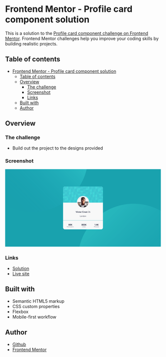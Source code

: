 # Frontend Mentor - Profile card component solution

This is a solution to the [Profile card component challenge on Frontend Mentor](https://www.frontendmentor.io/challenges/profile-card-component-cfArpWshJ). Frontend Mentor challenges help you improve your coding skills by building realistic projects. 

## Table of contents

- [Frontend Mentor - Profile card component solution](#frontend-mentor---profile-card-component-solution)
  - [Table of contents](#table-of-contents)
  - [Overview](#overview)
    - [The challenge](#the-challenge)
    - [Screenshot](#screenshot)
    - [Links](#links)
  - [Built with](#built-with)
  - [Author](#author)

## Overview

### The challenge

- Build out the project to the designs provided

### Screenshot

![](./screenshots/screenshot_01.png)

### Links

- [Solution](https://www.frontendmentor.io/solutions/profile-card-component-main-with-html-and-css-h4lZwNhZCQ)
- [Live site](https://alex1999-03.github.io/profile-card-component-main)

## Built with

- Semantic HTML5 markup
- CSS custom properties
- Flexbox
- Mobile-first workflow

## Author

- [Github](https://github.com/Alex1999-03)
- [Frontend Mentor](https://www.frontendmentor.io/profile/Alex1999-03)
